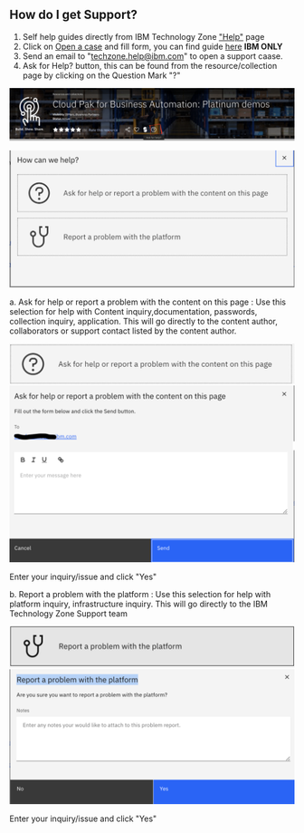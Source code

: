 ## How do I get Support?

1. Self help guides directly from IBM Technology Zone ["Help"](https://techzone.ibm.com/help) page
2. Click on [Open a case](https://ibmsf.my.site.com/ibminternalproducts/s/createrecord/NewCase?language=en_US) and fill form, you can find guide [here](https://github.com/IBM/itz-support-public/blob/main/IBM-Technology-Zone/IBM-Technology-Zone-Runbooks/open_case_web_internal.md) **IBM ONLY**
4. Send an email to "techzone.help@ibm.com" to open a support caase. 
5. Ask for Help? button, this can be found from the resource/collection page by clicking on the Question Mark "?"

![supportaskforhelp](Images/supportaskforhelp.png)

![suppporthowcanwehelp](Images/supporthowcanwehelp.png)

 a. Ask for help or report a problem with the content on this page : Use this selection for help with Content inquiry,documentation, passwords, collection inquiry, application. 
 This will go directly to the content author, collaborators or support contact listed by the content author.  
 
 ![supporthelpcontent](Images/supporthelpcontent.png)
 ![supportproblemcontent](Images/supportproblemcontent.png)
 
 Enter your inquiry/issue and click "Yes"
 
 b. Report a problem with the platform : Use this selection for help with platform inquiry, infrastructure inquiry. This will go directly to the IBM Technology Zone Support team
 
![supporthelpplatform](Images/supporthelpplatform.png)
![supportproblemplatfrom](Images/supportproblemwithplatform.png)

Enter your inquiry/issue and click "Yes"
